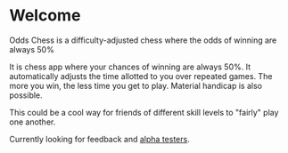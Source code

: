 # Welcome
Odds Chess is a difficulty-adjusted chess where the odds of winning are always 50%

It is chess app where your chances of winning are always 50%.
It automatically adjusts the time allotted to you over repeated games.
The more you win, the less time you get to play.
Material handicap is also possible.

This could be a cool way for friends of different skill levels to "fairly" play one another.

Currently looking for feedback and [alpha testers](http://oddschess.launchrock.com).
